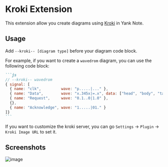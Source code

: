 # Kroki Extension

This extension allow you create diagrams using [Kroki](https://kroki.io/) in Yank Note.

## Usage

Add `--kroki-- [diagram type]` before your diagram code block.

For example, if you want to create a `wavedrom` diagram, you can use the following code block:

~~~markdown
```js
// --kroki-- wavedrom
{ signal: [
  { name: "clk",         wave: "p.....|..." },
  { name: "Data",        wave: "x.345x|=.x", data: ["head", "body", "tail", "data"] },
  { name: "Request",     wave: "0.1..0|1.0" },
  {},
  { name: "Acknowledge", wave: "1.....|01." }
]}
```
~~~

If you want to customize the kroki server, you can go `Settings` -> `Plugin` -> `Kroki Image URL` to set it.

## Screenshots
![image](https://registry.yank-note.com/cdn/@yank-note/extension-kroki/1.0.1/16191ce4-a0cd-4ef8-b415-6ce61f77c60c.png)
